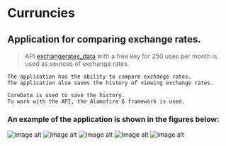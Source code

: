 # Curruncies
## Application for comparing exchange rates.

> API [exchangerates_data](https://apilayer.com/marketplace/exchangerates_data-api) with a free key for 250 uses per month is used as sources of exchange rates.

```
The application has the ability to compare exchange rates. 
The application also saves the history of viewing exchange rates.

CoreData is used to save the history. 
To work with the API, the Alamofire 6 framework is used.
```

### An example of the application is shown in the figures below:
![Image alt](https://github.com/pozitr0n/Curruncies/raw/main/images/Pic1.png)
![Image alt](https://github.com/pozitr0n/Curruncies/raw/main/images/Pic2.png)
![Image alt](https://github.com/pozitr0n/Curruncies/raw/main/images/Pic3.png)
![Image alt](https://github.com/pozitr0n/Curruncies/raw/main/images/Pic4.png)
![Image alt](https://github.com/pozitr0n/Curruncies/raw/main/images/Pic5.png)
